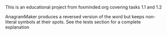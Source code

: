 This is an educational project from foxminded.org covering tasks 1.1 and 1.2

AnagramMaker produces a reversed version of the word but keeps non-literal symbols at their spots.
See the tests section for a complete explanation
